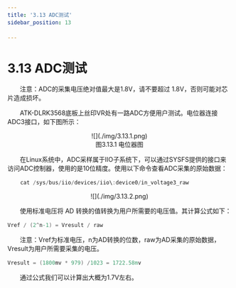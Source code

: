 ```yaml
---
title: '3.13 ADC测试'
sidebar_position: 13

---
```


# 3.13 ADC测试

&emsp;&emsp;注意：ADC的采集电压绝对值最大是1.8V，请不要超过 1.8V，否则可能对芯片造成损坏。

&emsp;&emsp;ATK-DLRK3568底板上丝印VR处有一路ADC方便用户测试。电位器连接ADC3接口，如下图所示：

<center>
![](./img/3.13.1.png)<br />
图3.13.1 电位器图
</center>

&emsp;&emsp;在Linux系统中，ADC采样属于IIO子系统下，可以通过SYSFS提供的接口来访问ADC控制器，使用的是10位精度。使用以下命令查看ADC采集的原始数据：

```c#
	cat /sys/bus/iio/devices/iio\:device0/in_voltage3_raw
```

<center>
![](./img/3.13.2.png)
</center>

&emsp;&emsp;使用标准电压将 AD 转换的值转换为用户所需要的电压值。其计算公式如下：

```c#
Vref / (2^n-1) = Vresult / raw
```

&emsp;&emsp;注意：Vref为标准电压，n为AD转换的位数，raw为AD采集的原始数据，Vresult为用户所需要采集的电压。

```c#
Vresult = (1800mv * 979) /1023 = 1722.58mv
```

&emsp;&emsp;通过公式我们可以计算出大概为1.7V左右。

